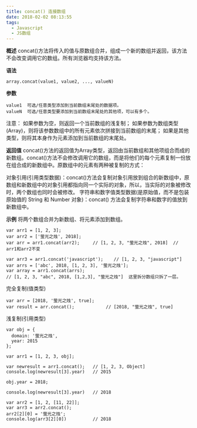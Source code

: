 ```yaml
---
title: concat() 连接数组
date: 2018-02-02 08:13:55
tags:
  - Javascript
  - JS数组
---
```


**概述**
concat()方法将传入的值与原数组合并，组成一个新的数组并返回，该方法不会改变调用它的数组。所有浏览器均支持该方法。

**语法**

```
array.concat(value1, value2, ..., valueN)
```

**参数**

```
value1	可选/任意类型添加到当前数组末尾处的数据项。
valueN	可选/任意类型要添加到当前数组末尾处的其他项，可以有多个。
```
注意：
如果参数为空，则返回一个当前数组的浅复制；
如果参数为数组类型(Array)，则将该参数数组中的所有元素依次拼接到当前数组的末尾；
如果是其他类型，则将其本身作为元素添加到当前数组的末尾处。

**返回值**
concat()方法的返回值为Array类型，返回由当前数组和其他项组合而成的新数组。concat()方法不会修改调用它的数组，而是将他们的每个元素复制一份放在组合成的新数组中。原数组中的元素有两种被复制的方式：

对象引用(引用类型数据)：concat()方法会复制对象引用放到组合的新数组中，原数组和新数组中的对象引用都指向同一个实际的对象，所以，当实际的对象被修改时，两个数组也同时会被修改。
字符串和数字值类型数据(是原始值，而不是包装原始值的 String 和 Number 对象)：concat() 方法会复制字符串和数字的值放到新数组中。

**示例**
将两个数组合并为新数组、将元素添加到数组。

```
var arr1 = [1, 2, 3];
var arr2 = ['萤光之烛', 2018];
var arr = arr1.concat(arr2);     // [1, 2, 3, "萤光之烛", 2018]  // arr1和arr2不变

var arr3 = arr1.concat('javascript');    // [1, 2, 3, "javascript"]
var arrs = ['abc', 2018, [1, 2, 3], '萤光之烛'];
var array = arr1.concat(arrs);
// [1, 2, 3, "abc", 2018, [1,2,3], "萤光之烛"]  这里拆分数组只拆了一层。
```
完全复制(值类型)

```
var arr = [2018, '萤光之烛', true];
var result = arr.concat();            // [2018, "萤光之烛", true]
```

浅复制(引用类型)

```
var obj = {
  domain: '萤光之烛',
  year: 2015
};

var arr1 = [1, 2, 3, obj];

var newresult = arr1.concat();   // [1, 2, 3, Object]
console.log(newresult[3].year)   // 2015

obj.year = 2018;

console.log(newresult[3].year)   // 2018

var arr2 = [1, 2, [11, 22]];
var arr3 = arr2.concat();
arr2[2][0] = '萤光之烛';
console.log(arr3[2][0])          // 2018
```
